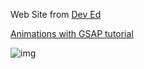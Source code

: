 Web Site from [Dev Ed](https://www.youtube.com/channel/UClb90NQQcskPUGDIXsQEz5Q)

[Animations with GSAP tutorial](https://www.youtube.com/watch?v=Z4a6QwahTdQ)

![img]("./img/img3.png")